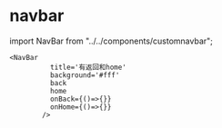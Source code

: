 # navbar

import NavBar from "../../components/customnavbar";
```
<NavBar
          title='有返回和home'
          background='#fff'
          back
          home
          onBack={()=>{}}
          onHome={()=>{}}
        />
```

